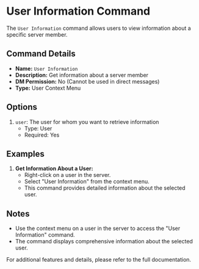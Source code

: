 # User Information Command

The `User Information` command allows users to view information about a specific server member.

## Command Details

-   **Name:** `User Information`
-   **Description:** Get information about a server member
-   **DM Permission:** No (Cannot be used in direct messages)
-   **Type:** User Context Menu

## Options

1. `user`: The user for whom you want to retrieve information
    - Type: User
    - Required: Yes

## Examples

1. **Get Information About a User:**
    - Right-click on a user in the server.
    - Select "User Information" from the context menu.
    - This command provides detailed information about the selected user.

## Notes

-   Use the context menu on a user in the server to access the "User Information" command.
-   The command displays comprehensive information about the selected user.

For additional features and details, please refer to the full documentation.
